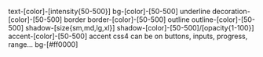 text-[color]-[intensity{50-500}]
bg-[color]-[50-500]
underline decoration-[color]-[50-500]
border border-[color]-[50-500]
outline outline-[color]-[50-500]
shadow-[size{sm,md,lg,xl}] shadow-[color]-[50-500]/[opacity{1-100}]
accent-[color]-[50-500]
accent css4 can be on buttons, inputs, progress, range...
bg-[#ff0000]

